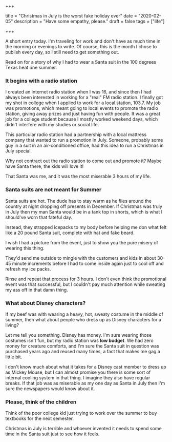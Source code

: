 +++

title = "Christmas in July is the worst fake holiday ever"
date = "2020-02-05"
description = "Have some empathy, please."
draft = false
tags = ["life"]

+++

A short entry today. I'm traveling for work and don't have as much time in the morning or evenings to write. Of course, this is the month I chose to publish every day, so I still need to get something out. 

Read on for a story of why I had to wear a Santa suit in the 100 degrees Texas heat one summer.

### It begins with a radio station

I created an internet radio station when I was 16, and since then I had always been interested in working for a "real" FM radio station. I finally got my shot in college when I applied to work for a local station, 103.7. My job was promotions, which meant going to local events to promote the radio station, giving away prizes and just having fun with people. It was a great job for a college student because I mostly worked weekend days, which didn't interfere with my studies or social life. 

This particular radio station had a partnership with a local mattress company that wanted to run a promotion in July. Someone, probably some guy in a suit in an air-conditioned office, had this idea to run a Christmas in July special.

Why not contract out the radio station to come out and promote it? Maybe have Santa there, the kids will love it!

That Santa was me, and it was the most miserable 3 hours of my life. 

### Santa suits are not meant for Summer

Santa suits are hot. The dude has to stay warm as he flies around the country at night dropping off presents in December. If Christmas was truly in July then my man Santa would be in a tank top in shorts, which is what I should've worn that fateful day. 

Instead, they strapped icepacks to my body before helping me don what felt like a 20 pound Santa suit, complete with hat and fake beard.

I wish I had a picture from the event, just to show you the pure misery of wearing this thing. 

They'd send me outside to mingle with the customers and kids in about 30-45 minute increments before I had to come inside again just to cool off and refresh my ice packs. 

Rinse and repeat that process for 3 hours. I don't even think the promotional event was that successful, but I couldn't pay much attention while sweating my ass off in that damn thing. 

### What about Disney characters?

If my beef was with wearing a heavy, hot, sweaty costume in the middle of summer, then what about people who dress up as Disney characters for a living?

Let me tell you something. Disney has money. I'm sure wearing those costumes isn't fun, but my radio station was **low budget**. We had zero money for creature comforts, and I'm sure the Santa suit in question was purchased years ago and reused many times, a fact that makes me gag a little bit. 

I don't know much about what it takes for a Disney cast member to dress up as Mickey Mouse, but I can almost promise you there is some sort of internal cooling system in that thing. I imagine they also have regular breaks. If that job was as miserable as my one day as Santa in July then I'm sure the newspapers would know about it. 

### Please, think of the children

Think of the poor college kid just trying to work over the summer to buy textbooks for the next semester.

Christmas in July is terrible and whoever invented it needs to spend some time in the Santa suit just to see how it feels.